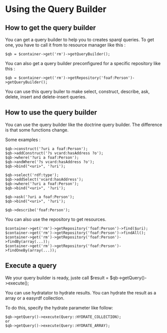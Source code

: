 Using the Query Builder
====

How to get the query builder
------------
You can get a query builder to help you to creates sparql queries.
To get one, you have to call it from to resource manager like this :

    $qb = $container->get('rm')->getQueryBuilder();

You can also get a query builder preconfigured for a specific repository like this :

    $qb = $container->get('rm')->getRepository('foaf:Person')->getQueryBuilder();

You can use this query builer to make select, construct, describe, ask, delete, insert and delete-insert queries.

How to use the query builder
------------
You can use the query builder like the doctrine query builder. The difference is that some functions change.

Some examples :

    $qb->construct('?uri a foaf:Person');
    $qb->addConstruct('?s vcard:hasAddress ?o');
    $qb->where('?uri a foaf:Person');
    $qb->andWhere('?s vcard:hasAddress ?o');
    $qb->bind("<uri>", '?uri');

    $qb->select('rdf:type');
    $qb->addSelect('vcard:hasAddress');
    $qb->where('?uri a foaf:Person');
    $qb->bind("<uri>", '?uri');

    $qb->ask('?uri a foaf:Person');
    $qb->bind("<uri>", '?uri');

    $qb->describe('foaf:Person');

You can also use the repository to get resources.

    $container->get('rm')->getRepository('foaf:Person')->find($uri);
    $container->get('rm')->getRepository('foaf:Person')->findAll();
    $container->get('rm')->getRepository('foaf:Person')->findBy(array(...));
    $container->get('rm')->getRepository('foaf:Person')->findOneBy(array(...));

Execute a query
------------
We your query builder is ready, juste call $result = $qb->getQuery()->execute();

You can use hydratator to hydrate results. You can hydrate the result as a array or a easyrdf collection.

To do this, specify the hydrate parameter like follow:

    $qb->getQuery()->execute(Query::HYDRATE_COLLECTION);
    or
    $qb->getQuery()->execute(Query::HYDRATE_ARRAY);

